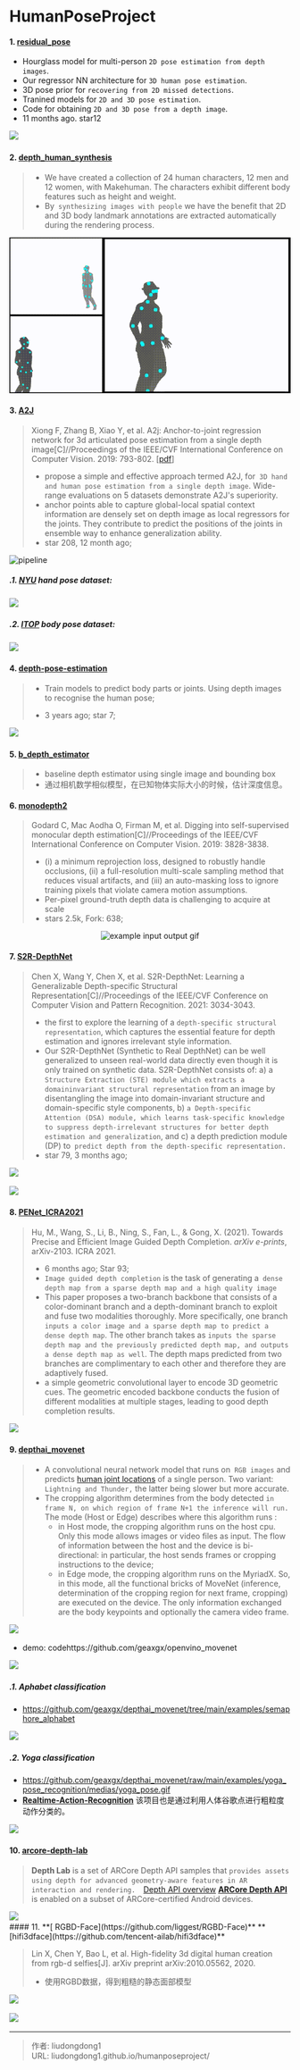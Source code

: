 # HumanPoseProject


#### 1. **[ residual_pose](https://github.com/idiap/residual_pose)**

- Hourglass model for multi-person `2D pose estimation from depth images`.
- Our regressor NN architecture for `3D human pose estimation`.
- 3D pose prior for `recovering from 2D missed detections`.
- Tranined models for `2D and 3D pose estimation`.
- Code for obtaining `2D and 3D pose from a depth image`.
- 11 months ago.    star12

![](https://gitee.com/github-25970295/blogpictureV2/raw/master/image-20210819141418882.png)

#### 2. [depth_human_synthesis](https://github.com/idiap/depth_human_synthesis)

> - We have created a collection of 24 human characters, 12 men and 12 women, with Makehuman. The characters exhibit different body features such as height and weight. 
> - By` synthesizing images with people` we have the benefit that 2D and 3D body landmark annotations are extracted automatically during the rendering process. 

![](https://github.com/idiap/depth_human_synthesis/raw/main/imgs/depth_generation.gif)

#### 3. [A2J](https://github.com/zhangboshen/A2J)

> Xiong F, Zhang B, Xiao Y, et al. A2j: Anchor-to-joint regression network for 3d articulated pose estimation from a single depth image[C]//Proceedings of the IEEE/CVF International Conference on Computer Vision. 2019: 793-802. [[pdf](https://arxiv.org/abs/1908.09999)]
>
> - propose a simple and effective approach termed A2J, for` 3D hand and human pose estimation from a single depth image`. Wide-range evaluations on 5 datasets demonstrate A2J's superiority.
> -  anchor points able to capture global-local spatial context information are densely set on depth image as local regressors for the joints. They contribute to predict the positions of the joints in ensemble way to enhance generalization ability. 
> - star 208, 12 month ago;

![pipeline](https://gitee.com/github-25970295/blogpictureV2/raw/master/A2Jpipeline.png)

##### .1.  [NYU](https://jonathantompson.github.io/NYU_Hand_Pose_Dataset.htm) hand pose dataset:

![](https://gitee.com/github-25970295/blogpictureV2/raw/master/NYU_1.png)

##### .2. [ITOP](https://www.alberthaque.com/projects/viewpoint_3d_pose/) body pose dataset:

![](https://gitee.com/github-25970295/blogpictureV2/raw/master/ITOP_1.png)

#### 4. [depth-pose-estimation](https://github.com/Mostro-Complexity/depth-pose-estimation)

> - Train models to predict body parts or joints. Using depth images to recognise the human pose;
>
> - 3 years ago; star 7;

![](https://gitee.com/github-25970295/blogpictureV2/raw/master/header.png)

#### 5. [b_depth_estimator](https://github.com/echen4628/b_depth_estimator)

> - baseline depth estimator using single image and bounding box
> - 通过相机数学相似模型，在已知物体实际大小的时候，估计深度信息。

#### 6. [monodepth2](https://github.com/nianticlabs/monodepth2)

> Godard C, Mac Aodha O, Firman M, et al. Digging into self-supervised monocular depth estimation[C]//Proceedings of the IEEE/CVF International Conference on Computer Vision. 2019: 3828-3838.
>
> -  (i) a minimum reprojection loss, designed to robustly handle occlusions, (ii) a full-resolution multi-scale sampling method that reduces visual artifacts, and (iii) an auto-masking loss to ignore training pixels that violate camera motion assumptions.
> - Per-pixel ground-truth depth data is challenging to acquire at scale
> - stars 2.5k, Fork: 638;

<p align="center">
  <img src="https://github.com/nianticlabs/monodepth2/raw/master/assets/teaser.gif" alt="example input output gif"/>
</p>

#### 7. [S2R-DepthNet](https://github.com/microsoft/S2R-DepthNet)

> Chen X, Wang Y, Chen X, et al. S2R-DepthNet: Learning a Generalizable Depth-specific Structural Representation[C]//Proceedings of the IEEE/CVF Conference on Computer Vision and Pattern Recognition. 2021: 3034-3043.
>
> - the first to explore the learning of a `depth-specific structural representation`, which captures the essential feature for depth estimation and ignores irrelevant style information. 
> - Our S2R-DepthNet (Synthetic to Real DepthNet) can be well generalized to unseen real-world data directly even though it is only trained on synthetic data. S2R-DepthNet consists of: a) a` Structure Extraction (STE) module which extracts a domaininvariant structural representation` from an image by disentangling the image into domain-invariant structure and domain-specific style components, b) `a Depth-specific Attention (DSA) module, which learns task-specific knowledge to suppress depth-irrelevant structures for better depth estimation and generalization`, and c) a depth prediction module (DP) to` predict depth from the depth-specific representation.`
> - star 79, 3 months ago;

![](https://gitee.com/github-25970295/blogpictureV2/raw/master/overview.png)

![](https://gitee.com/github-25970295/blogpictureV2/raw/master/intro.PNG)

#### 8. [PENet_ICRA2021](https://github.com/JUGGHM/PENet_ICRA2021)

> Hu, M., Wang, S., Li, B., Ning, S., Fan, L., & Gong, X. (2021). Towards Precise and Efficient Image Guided Depth Completion. *arXiv e-prints*, arXiv-2103.  ICRA 2021.
>
> - 6 months ago; Star 93;
> - `Image guided depth completion` is the task of generating a` dense depth map from a sparse depth map and a high quality image`
> -  This paper proposes a two-branch backbone that consists of a color-dominant branch and a depth-dominant branch to exploit and fuse two modalities thoroughly. More specifically, one branch` inputs a color image and a sparse depth map to predict a dense depth map`. The other branch takes as `inputs the sparse depth map and the previously predicted depth map, and outputs a dense depth map as well`. The depth maps predicted from two branches are complimentary to each other and therefore they are adaptively fused.
> -  a simple geometric convolutional layer to encode 3D geometric cues. The geometric encoded backbone conducts the fusion of different modalities at multiple stages, leading to good depth completion results.

![](https://gitee.com/github-25970295/blogpictureV2/raw/master/image-20210819142532697.png)

#### 9. [depthai_movenet](https://github.com/geaxgx/depthai_movenet)

> - A convolutional neural network model that runs on` RGB images` and predicts [human joint locations](https://github.com/tensorflow/tfjs-models/tree/master/pose-detection#coco-keypoints-used-in-movenet-and-posenet) of a single person. Two variant:` Lightning and Thunder,` the latter being slower but more accurate.
> - The cropping algorithm determines from the body detected `in frame N, on which region of frame N+1 the inference will run.` The mode (Host or Edge) describes where this algorithm runs :
>   - in Host mode, the cropping algorithm runs on the host cpu. Only this mode allows images or video files as input. The flow of information between the host and the device is bi-directional: in particular, the host sends frames or cropping instructions to the device;
>   - in Edge mode, the cropping algorithm runs on the MyriadX. So, in this mode, all the functional bricks of MoveNet (inference, determination of the cropping region for next frame, cropping) are executed on the device. The only information exchanged are the body keypoints and optionally the camera video frame.

![](https://gitee.com/github-25970295/blogpictureV2/raw/master/movenet_nodes.png)

- demo: codehttps://github.com/geaxgx/openvino_movenet

<div>
    <img src="https://github.com/geaxgx/depthai_movenet/raw/main/img/dance.gif" />
</div>

##### .1. Aphabet classification

- https://github.com/geaxgx/depthai_movenet/tree/main/examples/semaphore_alphabet

<div>
    <img src="https://github.com/geaxgx/depthai_movenet/raw/main/examples/semaphore_alphabet/medias/semaphore.gif" />
</div>

##### .2. Yoga  classification

- https://github.com/geaxgx/depthai_movenet/raw/main/examples/yoga_pose_recognition/medias/yoga_pose.gif
-  **[ Realtime-Action-Recognition](https://github.com/felixchenfy/Realtime-Action-Recognition)** 该项目也是通过利用人体谷歌点进行粗粒度动作分类的。

<div>
    <img src="https://github.com/geaxgx/depthai_movenet/raw/main/examples/yoga_pose_recognition/medias/yoga_pose.gif" />
</div>

#### 10. [arcore-depth-lab](https://github.com/googlesamples/arcore-depth-lab)

> **Depth Lab** is a set of ARCore Depth API samples that `provides assets using depth for advanced geometry-aware features in AR interaction and rendering.  `[Depth API overview](https://www.youtube.com/watch?v=VOVhCTb-1io) [**ARCore Depth API**](https://developers.google.com/ar/develop/unity/depth/overview) is enabled on a subset of ARCore-certified Android devices.

<div>
    <img src="https://github.com/googlesamples/arcore-depth-lab/raw/master/depthlab.gif" />
</div>
#### 11. **[ RGBD-Face](https://github.com/liggest/RGBD-Face)**  **[hifi3dface](https://github.com/tencent-ailab/hifi3dface)**

> Lin X, Chen Y, Bao L, et al. High-fidelity 3d digital human creation from rgb-d selfies[J]. arXiv preprint arXiv:2010.05562, 2020.
>
> - 使用RGBD数据，得到粗糙的静态面部模型

![](https://gitee.com/github-25970295/blogpictureV2/raw/master/image-20210822163814188.png)

![](https://gitee.com/github-25970295/blogpictureV2/raw/master/image-20210822163832544.png)


---

> 作者: liudongdong1  
> URL: liudongdong1.github.io/humanposeproject/  

